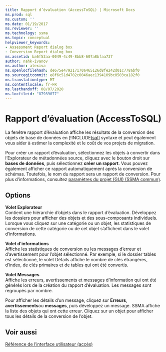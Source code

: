 ```yaml
---
title: Rapport d’évaluation (AccessToSQL) | Microsoft Docs
ms.prod: sql
ms.custom: ''
ms.date: 01/19/2017
ms.reviewer: ''
ms.technology: ssma
ms.topic: conceptual
helpviewer_keywords:
- Assessment Report dialog box
- Conversion Report dialog box
ms.assetid: ba6f53aa-0049-4c49-8bb8-607a8bfaa737
author: nahk-ivanov
ms.author: alexiva
ms.openlocfilehash: de675e479217170a465126d8fe242d01c778abf0
ms.sourcegitcommit: e8f6c51d4702c0046aec1394109bc0503ca182f0
ms.translationtype: MT
ms.contentlocale: fr-FR
ms.lasthandoff: 08/07/2020
ms.locfileid: "87939077"
---
```

# <a name="assessment-report-accesstosql"></a>Rapport d’évaluation (AccessToSQL)
La fenêtre rapport d’évaluation affiche les résultats de la conversion des objets de base de données en [!INCLUDE[tsql](../../includes/tsql-md.md)] syntaxe et peut également vous aider à estimer la complexité et le coût de vos projets de migration.  
  
Pour créer un rapport d’évaluation, sélectionnez les objets à convertir dans l’Explorateur de métadonnées source, cliquez avec le bouton droit sur **bases de données**, puis sélectionnez **créer un rapport**. Vous pouvez également afficher ce rapport automatiquement après la conversion de schémas. Toutefois, le nom du rapport sera un rapport de conversion. Pour plus d’informations, consultez [paramètres du projet (GUI) (SSMA commun)](https://msdn.microsoft.com/cf06baf1-8714-48a3-95dc-781f6ca53693).  
  
## <a name="options"></a>Options  
**Volet Explorateur**  
Contient une hiérarchie d’objets dans le rapport d’évaluation. Développez les dossiers pour afficher des objets et des sous-composants individuels. Lorsque vous cliquez sur une catégorie ou un objet, les statistiques de conversion de cette catégorie ou de cet objet s’affichent dans le volet d’informations.  
  
**Volet d’informations**  
Affiche les statistiques de conversion ou les messages d’erreur et d’avertissement pour l’objet sélectionné. Par exemple, si le dossier tables est sélectionné, le volet Détails affiche le nombre de clés étrangères, d’index, de clés primaires et de tables qui ont été convertis.  
  
**Volet Messages**  
Affiche les erreurs, avertissements et messages d’information qui ont été générés lors de la création du rapport d’évaluation. Les messages sont regroupés par nombre.  
  
Pour afficher les détails d’un message, cliquez sur **Erreurs**, **avertissements**ou **messages**, puis développez un message. SSMA affiche la liste des objets qui ont cette erreur. Cliquez sur un objet pour afficher tous les détails de la conversion de l’objet.  
  
## <a name="see-also"></a>Voir aussi  
[Référence de l’interface utilisateur (accès)](https://msdn.microsoft.com/af24c303-4a41-449b-9c86-d6558a97e839)  
  

